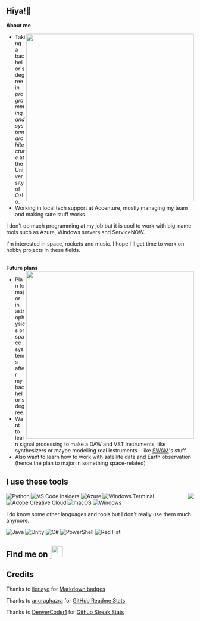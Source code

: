 ## Hiya!👋


**About me**

<img width="450em" align="right" src="https://github-readme-stats-chi-navy-95.vercel.app/api?username=sebastianhuus&count_private=true&show_icons=true&theme=jolly&hide_title=true"/>

- Taking a bachelor's degree in *programming and system architecture* at the University of Oslo.
- Working in local tech support at Accenture, mostly managing my team and making sure stuff works.

I don't do much programming at my job but it is cool to work with big-name tools such as Azure, Windows servers and ServiceNOW. 

I'm interested in space, rockets and music. I hope I'll get time to work on hobby projects in these fields.

<br>

<div>
<b>Future plans</b>

<img align="right" width="450em" src="https://streak-stats.demolab.com?user=sebastianhuus&theme=jolly"/>

- Plan to major in astrophysics or space systems after my bachelor's degree.
- Want to learn signal processing to make a DAW and VST instruments, like synthesizers or maybe modelling real instruments - like [SWAM](https://audiomodeling.com/swam-engine)'s stuff.
- Also want to learn how to work with satellite data and Earth observation (hence the plan to major in something space-related)

</div>


## I use these tools
<img align="right" src="https://github-readme-stats-chi-navy-95.vercel.app/api/top-langs/?username=sebastianhuus&count_private=true&theme=jolly&langs_count=10" />

![Python](https://img.shields.io/badge/python-3670A0?style=for-the-badge&logo=python&logoColor=ffdd54) 
![VS Code Insiders](https://img.shields.io/badge/VS%20Code%20Insiders-35b393.svg?style=for-the-badge&logo=visual-studio-code&logoColor=white)
![Azure](https://img.shields.io/badge/azure-%230072C6.svg?style=for-the-badge&logo=microsoftazure&logoColor=white)
![Windows Terminal](https://img.shields.io/badge/Windows%20Terminal-%234D4D4D.svg?style=for-the-badge&logo=windows-terminal&logoColor=white)
![Adobe Creative Cloud](https://img.shields.io/badge/Adobe%20Creative%20Cloud-DA1F26.svg?style=for-the-badge&logo=Adobe%20Creative%20Cloud&logoColor=white)
![macOS](https://img.shields.io/badge/mac%20os-000000?style=for-the-badge&logo=macos&logoColor=F0F0F0)
![Windows](https://img.shields.io/badge/Windows-0078D6?style=for-the-badge&logo=windows&logoColor=white)


I do know some other languages and tools but I don't really use them much anymore.

![Java](https://img.shields.io/badge/java-%23ED8B00.svg?style=for-the-badge&logo=openjdk&logoColor=white)
![Unity](https://img.shields.io/badge/unity-%23000000.svg?style=for-the-badge&logo=unity&logoColor=white)
![C#](https://img.shields.io/badge/c%23-%23239120.svg?style=for-the-badge&logo=c-sharp&logoColor=white)
![PowerShell](https://img.shields.io/badge/PowerShell-%235391FE.svg?style=for-the-badge&logo=powershell&logoColor=white)
![Red Hat](https://img.shields.io/badge/Red%20Hat-EE0000?style=for-the-badge&logo=redhat&logoColor=white)


## Find me on [&nbsp;<img src="https://brand.linkedin.com/content/dam/me/business/en-us/amp/brand-site/v2/bg/LI-Bug.svg.original.svg" width="30px">](https://www.linkedin.com/in/sebastian-huus/)


## Credits
Thanks to [ileriayo](https://github.com/ileriayo) for [Markdown badges](https://github.com/Ileriayo/markdown-badges#badges)

Thanks to [anuraghazra](https://github.com/anuraghazra) for [GitHub Readme Stats](https://github.com/anuraghazra/github-readme-stats)

Thanks to [DenverCoder1](https://github.com/DenverCoder1) for [Github Streak Stats](https://git.io/streak-stats)
